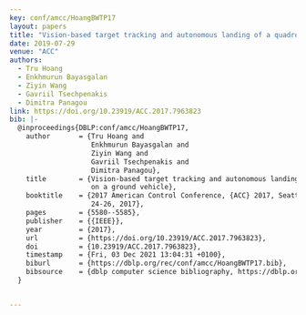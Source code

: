 ```yaml
---
key: conf/amcc/HoangBWTP17
layout: papers
title: "Vision-based target tracking and autonomous landing of a quadrotor on a ground vehicle."
date: 2019-07-29
venue: "ACC"
authors:
  - Tru Hoang
  - Enkhmurun Bayasgalan
  - Ziyin Wang
  - Gavriil Tsechpenakis
  - Dimitra Panagou
link: https://doi.org/10.23919/ACC.2017.7963823
bib: |-
  @inproceedings{DBLP:conf/amcc/HoangBWTP17,
    author       = {Tru Hoang and
                    Enkhmurun Bayasgalan and
                    Ziyin Wang and
                    Gavriil Tsechpenakis and
                    Dimitra Panagou},
    title        = {Vision-based target tracking and autonomous landing of a quadrotor
                    on a ground vehicle},
    booktitle    = {2017 American Control Conference, {ACC} 2017, Seattle, WA, USA, May
                    24-26, 2017},
    pages        = {5580--5585},
    publisher    = {{IEEE}},
    year         = {2017},
    url          = {https://doi.org/10.23919/ACC.2017.7963823},
    doi          = {10.23919/ACC.2017.7963823},
    timestamp    = {Fri, 03 Dec 2021 13:04:31 +0100},
    biburl       = {https://dblp.org/rec/conf/amcc/HoangBWTP17.bib},
    bibsource    = {dblp computer science bibliography, https://dblp.org}
  }


---
```

